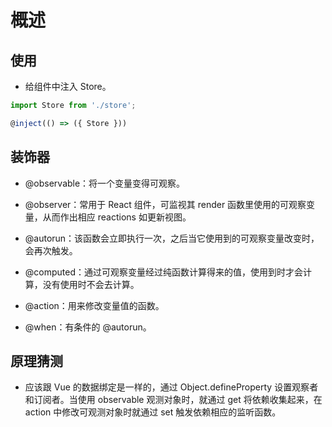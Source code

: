 # 概述

## 使用

- 给组件中注入 Store。

```js
import Store from './store';

@inject(() => ({ Store }))
```


## 装饰器

- @observable：将一个变量变得可观察。

- @observer：常用于 React 组件，可监视其 render 函数里使用的可观察变量，从而作出相应 reactions 如更新视图。

- @autorun：该函数会立即执行一次，之后当它使用到的可观察变量改变时，会再次触发。

- @computed：通过可观察变量经过纯函数计算得来的值，使用到时才会计算，没有使用时不会去计算。

- @action：用来修改变量值的函数。

- @when：有条件的 @autorun。


## 原理猜测

- 应该跟 Vue 的数据绑定是一样的，通过 Object.defineProperty 设置观察者和订阅者。当使用 observable 观测对象时，就通过 get 将依赖收集起来，在 action 中修改可观测对象时就通过 set 触发依赖相应的监听函数。


